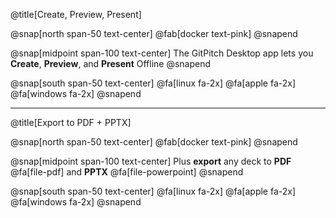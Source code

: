 @title[Create, Preview, Present]

@snap[north span-50 text-center]
@fab[docker text-pink]
@snapend

@snap[midpoint span-100 text-center]
The GitPitch Desktop app lets you
**Create**, **Preview**, and **Present** Offline
@snapend

@snap[south span-50 text-center]
@fa[linux fa-2x] @fa[apple fa-2x] @fa[windows fa-2x]
@snapend

---
@title[Export to PDF + PPTX]

@snap[north span-50 text-center]
@fab[docker text-pink]
@snapend

@snap[midpoint span-100 text-center]
Plus **export** any deck to **PDF** @fa[file-pdf] and **PPTX** @fa[file-powerpoint]
@snapend

@snap[south span-50 text-center]
@fa[linux fa-2x] @fa[apple fa-2x] @fa[windows fa-2x]
@snapend
